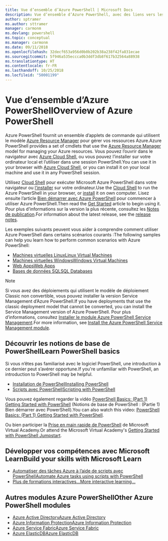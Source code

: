```yaml
---
title: Vue d’ensemble d’Azure PowerShell | Microsoft Docs
description: Vue d’ensemble d’Azure PowerShell, avec des liens vers les procédures d’installation et de configuration.
author: sptramer
ms.author: sttramer
manager: carmonm
ms.devlang: powershell
ms.topic: conceptual
ms.manager: carmonm
ms.date: 09/11/2018
ms.openlocfilehash: 32decf653a956d0b0b202b38a238f42fa831ecae
ms.sourcegitcommit: 5f946a535eccca0b3ddf3db8f617b32564a88938
ms.translationtype: HT
ms.contentlocale: fr-FR
ms.lasthandoff: 10/25/2018
ms.locfileid: "50001199"
---
```

# <a name="overview-of-azure-powershell"></a><span data-ttu-id="fc58c-103">Vue d’ensemble d’Azure PowerShell</span><span class="sxs-lookup"><span data-stu-id="fc58c-103">Overview of Azure PowerShell</span></span>

<span data-ttu-id="fc58c-104">Azure PowerShell fournit un ensemble d’applets de commande qui utilisent le modèle [Azure Resource Manager](/azure/azure-resource-manager/resource-group-overview) pour gérer vos ressources Azure.</span><span class="sxs-lookup"><span data-stu-id="fc58c-104">Azure PowerShell provides a set of cmdlets that use the [Azure Resource Manager](/azure/azure-resource-manager/resource-group-overview) model for managing your Azure resources.</span></span> <span data-ttu-id="fc58c-105">Vous pouvez l’ouvrir dans le navigateur avec [Azure Cloud Shell](/azure/cloud-shell/overview), ou vous pouvez l’installer sur votre ordinateur local et l’utiliser dans une session PowerShell.</span><span class="sxs-lookup"><span data-stu-id="fc58c-105">You can use it in your browser with [Azure Cloud Shell](/azure/cloud-shell/overview), or you can install it on your local machine and use it in any PowerShell session.</span></span>

<span data-ttu-id="fc58c-106">Utilisez [Cloud Shell](/azure/cloud-shell/overview) pour exécuter Microsoft Azure PowerShell dans votre navigateur ou [l’installer](install-azurerm-ps.md) sur votre ordinateur.</span><span class="sxs-lookup"><span data-stu-id="fc58c-106">Use the [Cloud Shell](/azure/cloud-shell/overview) to run the Azure PowerShell in your browser, or [install](install-azurerm-ps.md) it on own computer.</span></span> <span data-ttu-id="fc58c-107">Lisez ensuite l’article [Bien démarrer avec Azure PowerShell](get-started-azureps.md) pour commencer à utiliser Azure PowerShell.</span><span class="sxs-lookup"><span data-stu-id="fc58c-107">Then read the [Get Started](get-started-azureps.md) article to begin using it.</span></span> <span data-ttu-id="fc58c-108">Pour plus d’informations sur la version la plus récente, consultez les [Notes de publication](release-notes-azureps.md).</span><span class="sxs-lookup"><span data-stu-id="fc58c-108">For information about the latest release, see the [release notes](release-notes-azureps.md).</span></span>

<span data-ttu-id="fc58c-109">Les exemples suivants peuvent vous aider à comprendre comment utiliser Azure PowerShell dans certains scénarios courants :</span><span class="sxs-lookup"><span data-stu-id="fc58c-109">The following samples can help you learn how to perform common scenarios with Azure PowerShell:</span></span>

* [<span data-ttu-id="fc58c-110">Machines virtuelles Linux</span><span class="sxs-lookup"><span data-stu-id="fc58c-110">Linux Virtual Machines</span></span>](/azure/virtual-machines/virtual-machines-linux-powershell-samples?toc=/powershell/azure/toc.json)
* [<span data-ttu-id="fc58c-111">Machines virtuelles Windows</span><span class="sxs-lookup"><span data-stu-id="fc58c-111">Windows Virtual Machines</span></span>](/azure/virtual-machines/virtual-machines-windows-powershell-samples?toc=/powershell/azure/toc.json)
* [<span data-ttu-id="fc58c-112">Web Apps</span><span class="sxs-lookup"><span data-stu-id="fc58c-112">Web Apps</span></span>](/azure/app-service-web/app-service-powershell-samples?toc=/powershell/azure/toc.json)
* [<span data-ttu-id="fc58c-113">Bases de données SQL</span><span class="sxs-lookup"><span data-stu-id="fc58c-113">SQL Databases</span></span>](/azure/sql-database/sql-database-powershell-samples?toc=/powershell/azure/toc.json)

> [!NOTE]
> <span data-ttu-id="fc58c-114">Si vous avez des déploiements qui utilisent le modèle de déploiement Classic non convertible, vous pouvez installer la version Service Management d’Azure PowerShell.</span><span class="sxs-lookup"><span data-stu-id="fc58c-114">If you have deployments that use the classic deployment model that cannot be converted, you can install the Service Management version of Azure PowerShell.</span></span> <span data-ttu-id="fc58c-115">Pour plus d’informations, consultez [Installer le module Azure PowerShell Service Management](/powershell/azure/servicemanagement/install-azure-ps).</span><span class="sxs-lookup"><span data-stu-id="fc58c-115">For more information, see [Install the Azure PowerShell Service Management module](/powershell/azure/servicemanagement/install-azure-ps).</span></span>

## <a name="learn-powershell-basics"></a><span data-ttu-id="fc58c-116">Découvrir les notions de base de PowerShell</span><span class="sxs-lookup"><span data-stu-id="fc58c-116">Learn PowerShell basics</span></span>

<span data-ttu-id="fc58c-117">Si vous n’êtes pas familiarisé avec le logiciel PowerShell, une introduction à ce dernier peut s’avérer opportune.</span><span class="sxs-lookup"><span data-stu-id="fc58c-117">If you're unfamiliar with PowerShell, an introduction to PowerShell may be helpful.</span></span>

* [<span data-ttu-id="fc58c-118">Installation de PowerShell</span><span class="sxs-lookup"><span data-stu-id="fc58c-118">Installing PowerShell</span></span>](/powershell/scripting/setup/installing-windows-powershell)
* [<span data-ttu-id="fc58c-119">Scripts avec PowerShell</span><span class="sxs-lookup"><span data-stu-id="fc58c-119">Scripting with PowerShell</span></span>](/powershell/scripting/powershell-scripting)

<span data-ttu-id="fc58c-120">Vous pouvez également regarder la vidéo [PowerShell Basics: (Part 1) Getting Started with PowerShell](https://channel9.msdn.com/Blogs/Taste-of-Premier/PowerShellBasicsPart1) (Notions de base de PowerShell : (Partie 1) Bien démarrer avec PowerShell).</span><span class="sxs-lookup"><span data-stu-id="fc58c-120">You can also watch this video: [PowerShell Basics: (Part 1) Getting Started with PowerShell](https://channel9.msdn.com/Blogs/Taste-of-Premier/PowerShellBasicsPart1).</span></span>

<span data-ttu-id="fc58c-121">Ou bien participer la [Prise en main rapide de PowerShell](https://mva.microsoft.com/liveevents/powershell-jumpstart) de Microsoft Virtual Academy.</span><span class="sxs-lookup"><span data-stu-id="fc58c-121">Or attend the Microsoft Virtual Academy's [Getting Started with PowerShell Jumpstart](https://mva.microsoft.com/liveevents/powershell-jumpstart).</span></span>

## <a name="build-your-skills-with-microsoft-learn"></a><span data-ttu-id="fc58c-122">Développer vos compétences avec Microsoft Learn</span><span class="sxs-lookup"><span data-stu-id="fc58c-122">Build your skills with Microsoft Learn</span></span>

- [<span data-ttu-id="fc58c-123">Automatiser des tâches Azure à l’aide de scripts avec PowerShell</span><span class="sxs-lookup"><span data-stu-id="fc58c-123">Automate Azure tasks using scripts with PowerShell</span></span>](/learn/modules/automate-azure-tasks-with-powershell/)
- [<span data-ttu-id="fc58c-124">Plus de formations interactives...</span><span class="sxs-lookup"><span data-stu-id="fc58c-124">More interactive learning...</span></span>](/learn/browse/?term=powershell)

## <a name="other-azure-powershell-modules"></a><span data-ttu-id="fc58c-125">Autres modules Azure PowerShell</span><span class="sxs-lookup"><span data-stu-id="fc58c-125">Other Azure PowerShell modules</span></span>

* [<span data-ttu-id="fc58c-126">Azure Active Directory</span><span class="sxs-lookup"><span data-stu-id="fc58c-126">Azure Active Directory</span></span>](/powershell/azure/active-directory/)
* [<span data-ttu-id="fc58c-127">Azure Information Protection</span><span class="sxs-lookup"><span data-stu-id="fc58c-127">Azure Information Protection</span></span>](/powershell/azure/aip/)
* [<span data-ttu-id="fc58c-128">Azure Service Fabric</span><span class="sxs-lookup"><span data-stu-id="fc58c-128">Azure Service Fabric</span></span>](/powershell/azure/service-fabric/)
* [<span data-ttu-id="fc58c-129">Azure ElasticDB</span><span class="sxs-lookup"><span data-stu-id="fc58c-129">Azure ElasticDB</span></span>](/powershell/azure/elasticdbjobs/)
